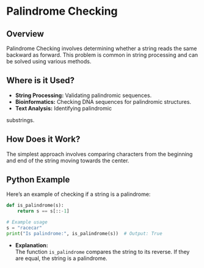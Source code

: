 # **Palindrome Checking**

## **Overview**

Palindrome Checking involves determining whether a string reads the same backward as forward. This problem is common in string processing and can be solved using various methods.

## **Where is it Used?**

- **String Processing:** Validating palindromic sequences.
- **Bioinformatics:** Checking DNA sequences for palindromic structures.
- **Text Analysis:** Identifying palindromic

 substrings.

## **How Does it Work?**

The simplest approach involves comparing characters from the beginning and end of the string moving towards the center.

## **Python Example**

Here’s an example of checking if a string is a palindrome:

```python
def is_palindrome(s):
    return s == s[::-1]

# Example usage
s = "racecar"
print("Is palindrome:", is_palindrome(s))  # Output: True
```

- **Explanation:**  
  The function `is_palindrome` compares the string to its reverse. If they are equal, the string is a palindrome.

